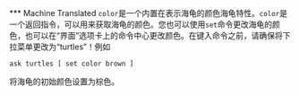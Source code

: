 ﻿*** Machine Translated
`color`是一个内置在表示海龟的颜色海龟特性。`color`是一个返回指令，可以用来获取海龟的颜色。您也可以使用`set`命令更改海龟的颜色，也可以在“界面”选项卡上的命令中心更改颜色。在键入命令之前，请确保将下拉菜单更改为“turtles”！例如

`ask turtles [ set color brown ]`

将海龟的初始颜色设置为棕色。